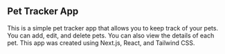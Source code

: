 ## Pet Tracker App

This is a simple pet tracker app that allows you to keep track of your pets. You can add, edit, and delete pets. You can also view the details of each pet. This app was created using Next.js, React, and Tailwind CSS.

